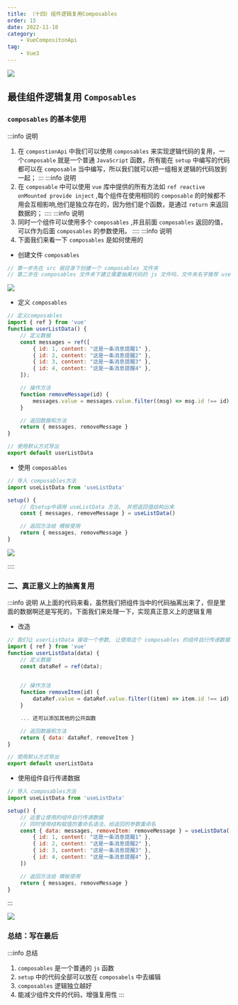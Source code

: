 ```yaml
---
title: （十四）组件逻辑复用Composables
order: 15
date: 2022-11-10
category:
    - VueCompositonApi
tag: 
    - Vue3
---
```


![](https://image.zswei.xyz/img/202211121817662.webp)

## 最佳组件逻辑复用 `Composables`

### `composables` 的基本使用
:::info 说明
1. 在 `compostionApi` 中我们可以使用 `composables` 来实现逻辑代码的复用，一个`composable` 就是一个普通 `JavaScript` 函数，所有能在 `setup` 中编写的代码都可以在 `composable` 当中编写，所以我们就可以把一组相关逻辑的代码放到一起；
:::
:::info 说明
2. 在 `composable` 中可以使用 `vue` 库中提供的所有方法如 `ref reactive onMounted provide inject` ,每个组件在使用相同的 `composable` 的时候都不用会互相影响,他们是独立存在的，因为他们是个函数，是通过 `return` 来返回数据的；
::::
:::info 说明
3. 同时一个组件可以使用多个 `composables` ,并且前面 `composables` 返回的值，可以作为后面 `composables` 的参数使用。
::::
:::info 说明
4. 下面我们来看一下 `composables` 是如何使用的
- 创建文件 `composables`
```js
// 第一步先在 src 根目录下创建一个 composables 文件夹
// 第二步在 composables 文件夹下建立需要抽离代码的 js 文件吗，文件夹名字推荐 use 开头
```

![](https://image.zswei.xyz/img/202211100946029.png)

- 定义 `composables`
```js
// 定义composables
import { ref } from 'vue'
function userListData() {
    // 定义数据
    const messages = ref([
        { id: 1, content: "这是一条消息提醒1" },
        { id: 2, content: "这是一条消息提醒2" },
        { id: 3, content: "这是一条消息提醒3" },
        { id: 4, content: "这是一条消息提醒4" },
    ]);

    // 操作方法
    function removeMessage(id) {
        messages.value = messages.value.filter((msg) => msg.id !== id);
    }

    // 返回数据和方法
    return { messages, removeMessage }
}

// 使用默认方式导出
export default userListData
```

- 使用 `composables`
```js
// 导入 composables方法
import useListData from 'useListData'

setup() {
    // 在setup中调用 useListData 方法， 并把返回值结构出来
    const { messages, removeMessage } = useListData()

    // 返回方法给 模板使用
    return { messages, removeMessage }
}
```

![](https://image.zswei.xyz/img/202211101010857.png)

::::


### 二、真正意义上的抽离复用
:::info 说明
从上面的代码来看，虽然我们把组件当中的代码抽离出来了，但是里面的数据啊还是写死的，下面我们来处理一下，实现真正意义上的逻辑复用

- 改造
```js
// 我们让 userListData 接收一个参数, 让使用这个 composables 的组件自行传递数据
import { ref } from 'vue'
function userListData(data) {
    // 定义数据
    const dataRef = ref(data);
    

    // 操作方法
    function removeItem(id) {
        dataRef.value = dataRef.value.filter((item) => item.id !== id);
    }

    ... 还可以添加其他的公共函数

    // 返回数据和方法
    return { data: dataRef, removeItem }
}

// 使用默认方式导出
export default userListData
```

- 使用组件自行传递数据
```js
// 导入 composables方法
import useListData from 'useListData'

setup() {
    // 这里让使用的组件自行传递数据
    // 同时使用结构赋值的重命名语法，给返回的参数重命名
    const { data: messages, removeItem: removeMessage } = useListData([
        { id: 1, content: "这是一条消息提醒1" },
        { id: 2, content: "这是一条消息提醒2" },
        { id: 3, content: "这是一条消息提醒3" },
        { id: 4, content: "这是一条消息提醒4" },
    ])

    // 返回方法给 模板使用
    return { messages, removeMessage }
}
```
:::

![](https://image.zswei.xyz/img/202211101046761.png)


### 总结：写在最后
:::info 总结
1. `composables` 是一个普通的 `js` 函数
2. `setup` 中的代码全部可以放在 `composabels` 中去编辑
3. `composables` 逻辑独立越好
4. 能减少组件文件的代码，增强复用性
:::